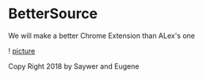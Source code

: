 ﻿# BetterSource

We will make a better Chrome Extension than ALex's one 

! [picture](https://avatars3.githubusercontent.com/u/8658063?s=400&v=4.png)



Copy Right 2018 by Saywer and Eugene
